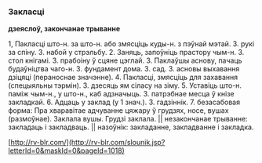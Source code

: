 ### Закласці
**дзеяслоў, закончанае трыванне**

1, Пакласці што-н. за што-н. або змясціць куды-н. з пэўнай мэтай. З. рукі за спіну. З. набой у стрэльбу. 2. Заняць, запоўніць прастору чым-н. З. стол кнігамі. З. прабоіну ў сцяне цэглай. 3. Паклаўшы аснову, пачаць будаўніцтва чаго-н. З. фундамент дома. З. сад. З. асновы выхавання дзіцяці (пераноснае значэнне). 4. Пакласці, змясціць для захавання (спецыяльны тэрмін). З. дзесяць ям сіласу на зіму. 5. Уставіць што-н. паміж чым-н., у што-н., каб адзначыць. З. патрэбнае месца ў кнізе закладкай. 6. Адцаць у заклад (у 1 знач.). З. гадзіннік. 7. безасабовая форма: Пра хваравітае адчуванне цяжару ў грудзях, носе, вушах (размоўнае). Заклала вушы. Грудзі заклала. || незакончанае трыванне: закладаць і закладваць. || назоўнік: закладанне, закладванне і закладка.

<a rel="author">[http://rv-blr.com/](http://rv-blr.com/slounik.jsp?letterId=0&maskId=0&pageId=1018)</a>
